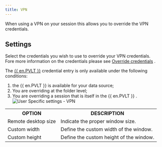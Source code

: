 ```yaml
---
title: VPN
---
```

When using a VPN on your session this allows you to override the VPN credentials. 

## Settings 

Select the credentials you wish to use to override your VPN credentials. Fore more information on the credentials please see [Override credentials](/rdm/mac/commands/edit/setting-overrides/user-specific-settings/override-credentials/) .  

The [{{ en.PVLT }}](/rdm/mac/user-interface/navigation-pane/user-vault/) credential entry is only available under the following conditions:  

1. the {{ en.PVLT }} is available for your data source; 
1. You are overriding at the folder level; 
1. You are overriding a session that is itself in the {{ en.PVLT }} .  
![User Specific settings - VPN](https://webdevolutions.azureedge.net/docs/en/rdm/mac/clip10344.png) 

<table>
	<tr>
		<th>
OPTION 
		</th>
		<th>
DESCRIPTION 
		</th>
	</tr>
	<tr>
		<td>
Remote desktop size 
		</td>
		<td>
Indicate the proper window size. 
		</td>
	</tr>
	<tr>
		<td>
Custom width 
		</td>
		<td>
Define the custom width of the window. 
		</td>
	</tr>
	<tr>
		<td>
Custom height 
		</td>
		<td>
Define the custom height of the window. 
		</td>
	</tr>
</table>


